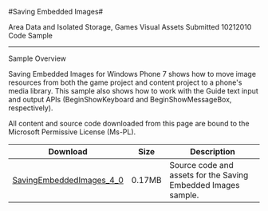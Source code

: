 #Saving Embedded Images#

Area
Data and Isolated Storage, Games Visual Assets
Submitted
10212010
Code Sample

---

Sample Overview

Saving Embedded Images for Windows Phone 7 shows how to move image resources from both the game project and content project to a phone's media library. This sample also shows how to work with the Guide text input and output APIs (BeginShowKeyboard and BeginShowMessageBox, respectively).


All content and source code downloaded from this page are bound to the Microsoft Permissive License (Ms-PL).

Download | Size | Description
---|---|---|
[SavingEmbeddedImages_4_0](https://github.com/simondarksidej/XNAGameStudio/tree/master/Samples/SavingEmbeddedImages_4_0) | 0.17MB | Source code and assets for the Saving Embedded Images sample.